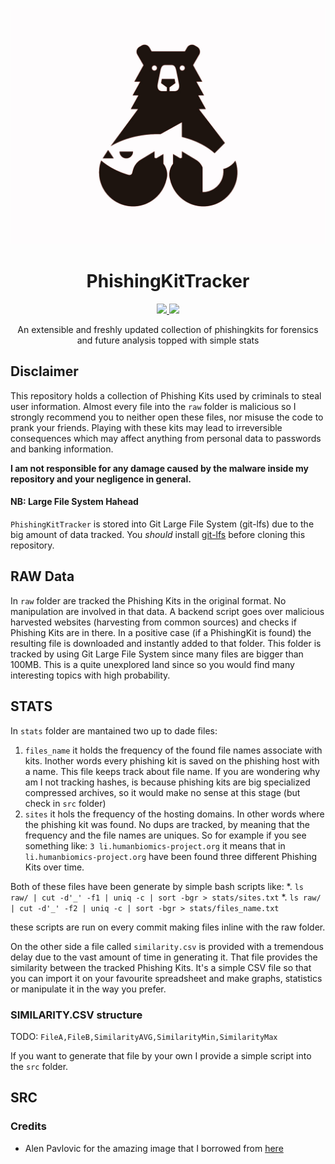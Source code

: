 <p align="center">
  <img src="docs/img/PhishingTracker.jpg">
</p>

<h1 align="center">PhishingKitTracker</h1>
<p align="center">
  <a href="https://python.org/">
    <img src="https://img.shields.io/pypi/pyversions/3.svg">
  </a>
    <a href="https://opensource.org">
    <img src="https://img.shields.io/badge/Open%20Source-%E2%9D%A4-brightgreen.svg">
  </a>
</p>

<p align="center">
  An extensible and freshly updated collection of phishingkits for forensics and future analysis topped with simple stats
</p>


## Disclaimer
This repository holds a collection of Phishing Kits used by criminals to steal user information. Almost every file into the `raw` folder is malicious so I strongly recommend you to neither open these files, nor misuse the code to prank your friends. Playing with these kits may lead to irreversible consequences which may affect anything from personal data to passwords and banking information.

**I am not responsible for any damage caused by the malware inside my repository and your negligence in general.**

#### NB: Large File System Hahead
`PhishingKitTracker` is stored into Git Large File System (git-lfs) due to the big amount of data tracked. You *should* install [git-lfs](https://git-lfs.github.com/) before cloning this repository. 

## RAW Data
In `raw` folder are tracked the Phishing Kits in the original format. No manipulation are involved in that data. A backend script goes over malicious harvested websites (harvesting from common sources) and checks if Phishing Kits are in there. In a positive case (if a PhishingKit is found) the resulting file is downloaded and instantly added to that folder. This folder is tracked by using Git Large File System since many files are bigger than 100MB. This is a quite unexplored land since so you would find many interesting topics with high probability.

## STATS 
In `stats` folder are mantained two up to dade files:
1. `files_name` it holds the frequency of the found file names associate with kits. Inother words every phishing kit is saved on the phishing host with a name. This file keeps track about file name. If you are wondering why am I not tracking hashes, is because phishing kits are big specialized compressed archives, so it would make no sense at this stage (but check in `src` folder)
2. `sites` it hols the frequency of the hosting domains. In other words where the phishing kit was found.
No dups are tracked, by meaning that the frequency and the file names are uniques. So for example if you see something like: `3 li.humanbiomics-project.org` it means that in `li.humanbiomics-project.org` have been found three different Phishing Kits over time.

Both of these files have been generate by simple bash scripts like:
*. `ls raw/ | cut -d'_' -f1 | uniq -c | sort -bgr > stats/sites.txt`
*. `ls raw/ | cut -d'_' -f2 | uniq -c | sort -bgr > stats/files_name.txt`

these scripts are run on every commit making files inline with the raw folder.

On the other side a file called `similarity.csv` is provided with a tremendous delay due to the vast amount of time in generating it.
That file provides the similarity between the tracked Phishing Kits. It's a simple CSV file so that you can import it on your favourite spreadsheet and make graphs, statistics or manipulate it in the way you prefer.  

### SIMILARITY.CSV structure

TODO: `FileA,FileB,SimilarityAVG,SimilarityMin,SimilarityMax`

If you want to generate that file by your own I provide a simple script into the `src` folder.

## SRC

### Credits
* Alen Pavlovic for the amazing image that I borrowed from [here](https://dribbble.com/Type08) 
